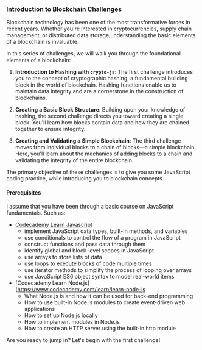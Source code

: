 ### Introduction to Blockchain Challenges

Blockchain technology has been one of the most transformative forces in recent years. Whether you're interested in cryptocurrencies, supply chain management, or distributed data storage,understanding the basic elements of a blockchain is invaluable.

In this series of challenges, we will walk you through the foundational elements of a blockchain:

1. **Introduction to Hashing with `crypto-js`**: The first challenge introduces you to the concept of cryptographic hashing, a fundamental building block in the world of blockchain. Hashing functions enable us to maintain data integrity and are a cornerstone in the construction of blockchains.
  
2. **Creating a Basic Block Structure**: Building upon your knowledge of hashing, the second challenge directs you toward creating a single block. You'll learn how blocks contain data and how they are chained together to ensure integrity.

3. **Creating and Validating a Simple Blockchain**: The third challenge moves from individual blocks to a chain of blocks—a simple blockchain. Here, you'll learn about the mechanics of adding blocks to a chain and validating the integrity of the entire blockchain.

The primary objective of these challenges is to give you some JavaScript coding practice, while introducing you to blockchain concepts. 

#### Prerequisites

I assume that you have been through a basic course on JavaScript fundamentals. Such as: 
- [Codecademy Learn Javascript](https://www.codecademy.com/learn/introduction-to-javascript)
    - implement JavaScript data types, built-in methods, and variables
    - use conditionals to control the flow of a program in JavaScript
    - construct functions and pass data through them
    - identify global and block-level scopes in JavaScript
    - use arrays to store lists of data
    - use loops to execute blocks of code multiple times
    - use iterator methods to simplify the process of looping over arrays
    - use JavaScript ES6 object syntax to model real-world items
- [Codecademy Learn Node.js](https://www.codecademy.com/learn/learn-node-js
    - What Node.js is and how it can be used for back-end programming
    - How to use built-in Node.js modules to create event-driven web applications
    - How to set up Node.js locally
    - How to implement modules in Node.js
    - How to create an HTTP server using the built-in http module

Are you ready to jump in? Let's begin with the first challenge!


